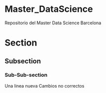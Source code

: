 # Master_DataScience

Repositorio del Master Data Science Barcelona

# Section
## Subsection
### Sub-Sub-section

Una linea nueva
Cambios no correctos


